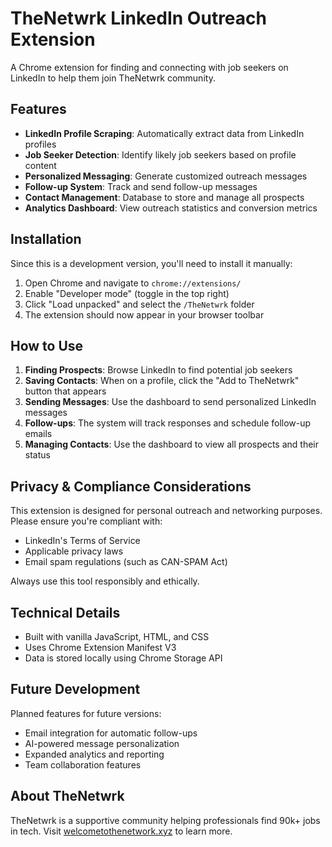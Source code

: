# TheNetwrk LinkedIn Outreach Extension

A Chrome extension for finding and connecting with job seekers on LinkedIn to help them join TheNetwrk community.

## Features

- **LinkedIn Profile Scraping**: Automatically extract data from LinkedIn profiles
- **Job Seeker Detection**: Identify likely job seekers based on profile content
- **Personalized Messaging**: Generate customized outreach messages
- **Follow-up System**: Track and send follow-up messages
- **Contact Management**: Database to store and manage all prospects
- **Analytics Dashboard**: View outreach statistics and conversion metrics

## Installation

Since this is a development version, you'll need to install it manually:

1. Open Chrome and navigate to `chrome://extensions/`
2. Enable "Developer mode" (toggle in the top right)
3. Click "Load unpacked" and select the `/TheNetwrk` folder
4. The extension should now appear in your browser toolbar

## How to Use

1. **Finding Prospects**: Browse LinkedIn to find potential job seekers
2. **Saving Contacts**: When on a profile, click the "Add to TheNetwrk" button that appears
3. **Sending Messages**: Use the dashboard to send personalized LinkedIn messages
4. **Follow-ups**: The system will track responses and schedule follow-up emails
5. **Managing Contacts**: Use the dashboard to view all prospects and their status

## Privacy & Compliance Considerations

This extension is designed for personal outreach and networking purposes. Please ensure you're compliant with:

- LinkedIn's Terms of Service
- Applicable privacy laws
- Email spam regulations (such as CAN-SPAM Act)

Always use this tool responsibly and ethically.

## Technical Details

- Built with vanilla JavaScript, HTML, and CSS
- Uses Chrome Extension Manifest V3
- Data is stored locally using Chrome Storage API

## Future Development

Planned features for future versions:

- Email integration for automatic follow-ups
- AI-powered message personalization
- Expanded analytics and reporting
- Team collaboration features

## About TheNetwrk

TheNetwrk is a supportive community helping professionals find 90k+ jobs in tech. 
Visit [welcometothenetwork.xyz](https://welcometothenetwork.xyz/) to learn more.